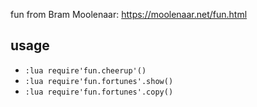 fun from Bram Moolenaar: https://moolenaar.net/fun.html

## usage
* `:lua require'fun.cheerup'()`
* `:lua require'fun.fortunes'.show()`
* `:lua require'fun.fortunes'.copy()`
